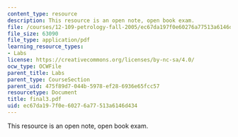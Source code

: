 ```yaml
---
content_type: resource
description: This resource is an open note, open book exam.
file: /courses/12-109-petrology-fall-2005/ec67da197f0e60276a77513a6146d434_final3.pdf
file_size: 63090
file_type: application/pdf
learning_resource_types:
- Labs
license: https://creativecommons.org/licenses/by-nc-sa/4.0/
ocw_type: OCWFile
parent_title: Labs
parent_type: CourseSection
parent_uid: 475f89d7-044b-5978-ef28-6936e65fcc57
resourcetype: Document
title: final3.pdf
uid: ec67da19-7f0e-6027-6a77-513a6146d434
---
```

This resource is an open note, open book exam.
